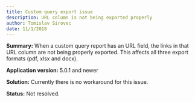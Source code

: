 ```yaml
---
title: Custom query export issue
description: URL column is not being exported properly
author: Tomislav Sirovec
date: 11/1/2018
---
```


__Summary:__ When a custom query report has an URL field, the links in that URL column are not being properly exported. This affects all three export formats (pdf, xlsx and docx).

__Application version:__ 5.0.1 and newer

__Solution:__ Currently there is no workaround for this issue.

__Status:__ Not resolved.